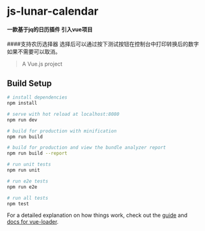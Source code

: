 # js-lunar-calendar

#### 一款基于jq的日历插件 引入vue项目 
####支持农历选择器 选择后可以通过按下测试按钮在控制台中打印转换后的数字 如果不需要可以取消。


> A Vue.js project

## Build Setup

``` bash
# install dependencies
npm install

# serve with hot reload at localhost:8080
npm run dev

# build for production with minification
npm run build

# build for production and view the bundle analyzer report
npm run build --report

# run unit tests
npm run unit

# run e2e tests
npm run e2e

# run all tests
npm test
```

For a detailed explanation on how things work, check out the [guide](http://vuejs-templates.github.io/webpack/) and [docs for vue-loader](http://vuejs.github.io/vue-loader).
